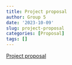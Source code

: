 ```yaml
---
title: Project proposal
author: Group 5
date: '2023-10-09'
slug: project-proposal
categories: [Proposal]
tags: []
---
```


[Project proposal](https://docs.google.com/document/d/1M9zPmOz9203qJBmlf1p5HpxhyO4_PWRAI9l_xgpl0Nk/edit)